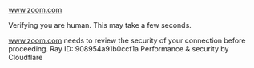 www.zoom.com

Verifying you are human. This may take a few seconds.

www.zoom.com needs to review the security of your connection before proceeding.
Ray ID: 908954a91b0ccf1a
Performance & security by Cloudflare